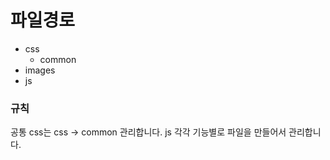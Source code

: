 # 파일경로

-   css
    -   common
-   images
-   js

### 규칙

공통 css는 css -> common 관리합니다.
js 각각 기능별로 파일을 만들어서 관리합니다. 
